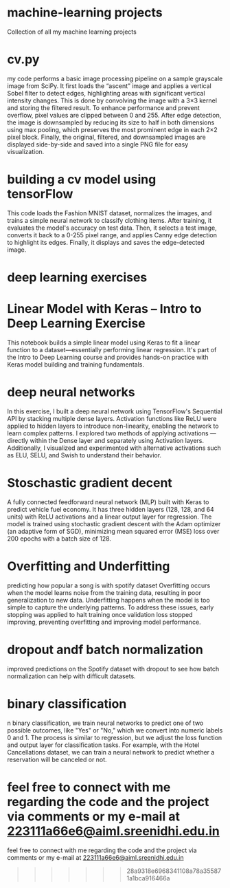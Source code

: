 # machine-learning projects

Collection of all my machine learning projects 
# cv.py
my code performs a basic image processing pipeline on a sample grayscale image from SciPy. It first loads the “ascent” image and applies a vertical Sobel filter to detect edges, highlighting areas with significant vertical intensity changes. This is done by convolving the image with a 3×3 kernel and storing the filtered result. To enhance performance and prevent overflow, pixel values are clipped between 0 and 255. After edge detection, the image is downsampled by reducing its size to half in both dimensions using max pooling, which preserves the most prominent edge in each 2×2 pixel block. Finally, the original, filtered, and downsampled images are displayed side-by-side and saved into a single PNG file for easy visualization.
# building a cv model using tensorFlow
This code loads the Fashion MNIST dataset, normalizes the images, and trains a simple neural network to classify clothing items. After training, it evaluates the model's accuracy on test data. Then, it selects a test image, converts it back to a 0-255 pixel range, and applies Canny edge detection to highlight its edges. Finally, it displays and saves the edge-detected image.
# deep learning exercises
# Linear Model with Keras – Intro to Deep Learning Exercise
This notebook builds a simple linear model using Keras to fit a linear function to a dataset—essentially performing linear regression. It's part of the Intro to Deep Learning course and provides hands-on practice with Keras model building and training fundamentals.
 # deep neural networks
In this exercise, I built a deep neural network using TensorFlow's Sequential API by stacking multiple dense layers. Activation functions like ReLU were applied to hidden layers to introduce non-linearity, enabling the network to learn complex patterns. I explored two methods of applying activations — directly within the Dense layer and separately using Activation layers. Additionally, I visualized and experimented with alternative activations such as ELU, SELU, and Swish to understand their behavior.
# Stoschastic gradient decent
A fully connected feedforward neural network (MLP) built with Keras to predict vehicle fuel economy.
It has three hidden layers (128, 128, and 64 units) with ReLU activations and a linear output layer for regression.
The model is trained using stochastic gradient descent with the Adam optimizer (an adaptive form of SGD), minimizing mean squared error (MSE) loss over 200 epochs with a batch size of 128.
# Overfitting and Underfitting
predicting how popular a song is with spotify dataset
Overfitting occurs when the model learns noise from the training data, resulting in poor generalization to new data.
Underfitting happens when the model is too simple to capture the underlying patterns.
To address these issues, early stopping was applied to halt training once validation loss stopped improving, preventing overfitting and improving model performance.
# dropout andf batch normalization
 improved predictions on the Spotify dataset with dropout to see how batch normalization can help with difficult datasets.

# binary classification
n binary classification, we train neural networks to predict one of two possible outcomes, like "Yes" or "No," which we convert into numeric labels 0 and 1. The process is similar to regression, but we adjust the loss function and output layer for classification tasks. For example, with the Hotel Cancellations dataset, we can train a neural network to predict whether a reservation will be canceled or not.
 
 feel free to connect with me regarding the code and the project via comments or my e-mail at 223111a66e6@aiml.sreenidhi.edu.in
=======
 feel free to connect with me regarding the code and the project via comments or my e-mail at 223111a66e6@aiml.sreenidhi.edu.in
>>>>>>> 28a9318e6968341108a78a355871a1bca916466a
